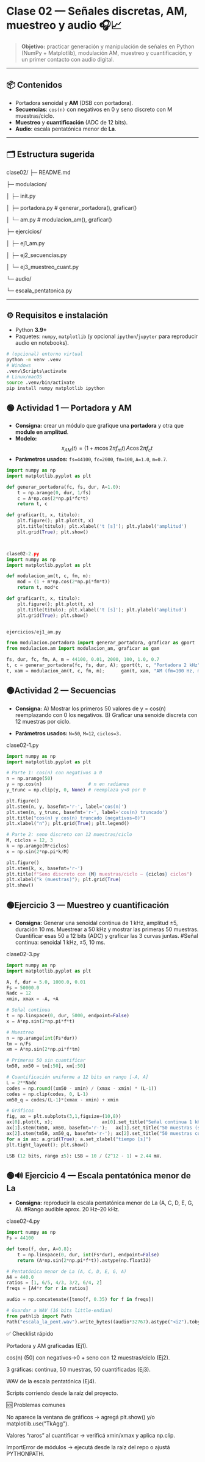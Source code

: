 # Clase 02 — Señales discretas, AM, muestreo y audio 🎧📈

> **Objetivo:** practicar generación y manipulación de señales en Python (NumPy + Matplotlib), modulación AM, muestreo y cuantificación, y un primer contacto con audio digital.

---

## 📦 Contenidos
- Portadora senoidal y **AM** (DSB con portadora).
- **Secuencias**: `cos(n)` con negativos en 0 y seno discreto con M muestras/ciclo.
- **Muestreo** y **cuantificación** (ADC de 12 bits).
- **Audio**: escala pentatónica menor de **La**.

---

## 🗂️ Estructura sugerida
clase02/
├─ README.md

├─ modulacion/

│ ├─ init.py

│ ├─ portadora.py # generar_portadora(), graficar()

│ └─ am.py # modulacion_am(), graficar()

├─ ejercicios/

│ ├─ ej1_am.py

│ ├─ ej2_secuencias.py

│ └─ ej3_muestreo_cuant.py

└─ audio/

└─ escala_pentatonica.py

---

## ⚙️ Requisitos e instalación

- Python **3.9+**
- Paquetes: `numpy`, `matplotlib` (y opcional `ipython`/`jupyter` para reproducir audio en notebooks).

```bash
# (opcional) entorno virtual
python -m venv .venv
# Windows
.venv\Scripts\activate
# Linux/macOS
source .venv/bin/activate
pip install numpy matplotlib ipython
```

## 🟢 Actividad 1 — Portadora y AM
- **Consigna:** crear un módulo que grafique una **portadora** y otra que **module en amplitud**.
- **Modelo:**  
  $$x_{AM}(t)=(1+m\cos 2\pi f_m t)\,A\cos 2\pi f_c t$$
- **Parámetros usados:** `fs=44100`, `fc=2000`, `fm=100`, `A=1.0`, `m=0.7`.



```python
import numpy as np
import matplotlib.pyplot as plt

def generar_portadora(fc, fs, dur, A=1.0):
    t = np.arange(0, dur, 1/fs)
    c = A*np.cos(2*np.pi*fc*t)
    return t, c

def graficar(t, x, titulo):
    plt.figure(); plt.plot(t, x)
    plt.title(titulo); plt.xlabel('t [s]'); plt.ylabel('amplitud')
    plt.grid(True); plt.show()



clase02-2.py
import numpy as np
import matplotlib.pyplot as plt

def modulacion_am(t, c, fm, m):
    mod = (1 + m*np.cos(2*np.pi*fm*t))
    return t, mod*c

def graficar(t, x, titulo):
    plt.figure(); plt.plot(t, x)
    plt.title(titulo); plt.xlabel('t [s]'); plt.ylabel('amplitud')
    plt.grid(True); plt.show()


ejercicios/ej1_am.py

from modulacion.portadora import generar_portadora, graficar as gport
from modulacion.am import modulacion_am, graficar as gam

fs, dur, fc, fm, A, m = 44100, 0.01, 2000, 100, 1.0, 0.7
t, c = generar_portadora(fc, fs, dur, A); gport(t, c, "Portadora 2 kHz")
t, xam = modulacion_am(t, c, fm, m);      gam(t, xam, "AM (fm=100 Hz, m=0.7)")
```


## 🟢Actividad 2 — Secuencias

- **Consigna:**
A) Mostrar los primeros 50 valores de y = cos(n) reemplazando con 0 los negativos.
B) Graficar una senoide discreta con 12 muestras por ciclo.

- **Parámetros usados:**
`N=50`, `M=12`, `ciclos=3.`


clase02-1.py
```python 
import numpy as np
import matplotlib.pyplot as plt

# Parte 1: cos(n) con negativos a 0
n = np.arange(50)
y = np.cos(n)                 # n en radianes
y_trunc = np.clip(y, 0, None) # reemplaza y<0 por 0

plt.figure()
plt.stem(n, y, basefmt='r-', label='cos(n)')
plt.stem(n, y_trunc, basefmt='r-', label='cos(n) truncado')
plt.title("cos(n) y cos(n) truncado (negativos→0)")
plt.xlabel("n"); plt.grid(True); plt.legend()

# Parte 2: seno discreto con 12 muestras/ciclo
M, ciclos = 12, 3
k = np.arange(M*ciclos)
x = np.sin(2*np.pi*k/M)

plt.figure()
plt.stem(k, x, basefmt='r-')
plt.title(f"Seno discreto con {M} muestras/ciclo — {ciclos} ciclos")
plt.xlabel("k (muestras)"); plt.grid(True)
plt.show()
```

## 🟢Ejercicio 3 — Muestreo y cuantificación

- **Consigna:** Generar una senoidal continua de 1 kHz, amplitud ±5, duración 10 ms.
Muestrear a 50 kHz y mostrar las primeras 50 muestras.
Cuantificar esas 50 a 12 bits (ADC) y graficar las 3 curvas juntas.
#Señal continua: senoidal 1 kHz, ±5, 10 ms.


clase02-3.py
```python 
import numpy as np
import matplotlib.pyplot as plt

A, f, dur = 5.0, 1000.0, 0.01
Fs = 50000.0
Nadc = 12
xmin, xmax = -A, +A

# Señal continua
t = np.linspace(0, dur, 5000, endpoint=False)
x = A*np.sin(2*np.pi*f*t)

# Muestreo
n = np.arange(int(Fs*dur))
tm = n/Fs
xm = A*np.sin(2*np.pi*f*tm)

# Primeras 50 sin cuantificar
tm50, xm50 = tm[:50], xm[:50]

# Cuantificación uniforme a 12 bits en rango [-A, A]
L = 2**Nadc
codes = np.round((xm50 - xmin) / (xmax - xmin) * (L-1))
codes = np.clip(codes, 0, L-1)
xm50_q = codes/(L-1)*(xmax - xmin) + xmin

# Gráficos
fig, ax = plt.subplots(3,1,figsize=(10,8))
ax[0].plot(t, x);                  ax[0].set_title("Señal continua 1 kHz (±5)")
ax[1].stem(tm50, xm50, basefmt='r-');   ax[1].set_title("50 muestras (sin cuantificar)")
ax[2].stem(tm50, xm50_q, basefmt='r-'); ax[2].set_title("50 muestras cuantificadas (ADC 12 bits)")
for a in ax: a.grid(True); a.set_xlabel("tiempo [s]")
plt.tight_layout(); plt.show()

LSB (12 bits, rango ±5): LSB = 10 / (2^12 - 1) ≈ 2.44 mV.
```

## 🟢🔊 Ejercicio 4 — Escala pentatónica menor de La

- **Consigna:** reproducir la escala pentatónica menor de La (A, C, D, E, G, A).
#Rango audible aprox. 20 Hz–20 kHz.


clase02-4.py
```python
import numpy as np
Fs = 44100

def tono(f, dur, A=0.8):
    t = np.linspace(0, dur, int(Fs*dur), endpoint=False)
    return (A*np.sin(2*np.pi*f*t)).astype(np.float32)

# Pentatónica menor de La (A, C, D, E, G, A)
A4 = 440.0
ratios = [1, 6/5, 4/3, 3/2, 6/4, 2]
freqs = [A4*r for r in ratios]

audio = np.concatenate([tono(f, 0.35) for f in freqs])

# Guardar a WAV (16 bits little-endian)
from pathlib import Path
Path("escala_la_pent.wav").write_bytes((audio*32767).astype("<i2").tobytes())
```

✅ Checklist rápido

 Portadora y AM graficadas (Ej1).

 cos(n) (50) con negativos→0 + seno con 12 muestras/ciclo (Ej2).

 3 gráficas: continua, 50 muestras, 50 cuantificadas (Ej3).

 WAV de la escala pentatónica (Ej4).

 Scripts corriendo desde la raíz del proyecto.

🆘 Problemas comunes

No aparece la ventana de gráficos → agregá plt.show() y/o matplotlib.use("TkAgg").

Valores “raros” al cuantificar → verificá xmin/xmax y aplica np.clip.

ImportError de módulos → ejecutá desde la raíz del repo o ajustá PYTHONPATH.